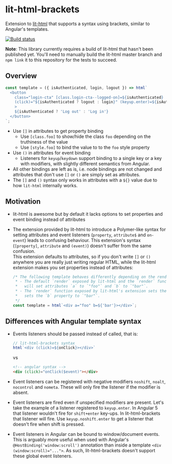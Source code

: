 # lit-html-brackets

Extension to [lit-html](https://github.com/PolymerLabs/lit-html) that supports a syntax using brackets, similar to
Angular's templates.

[![Build status](https://travis-ci.org/bgotink/lit-html-brackets.svg?branch=master)](https://travis-ci.org/bgotink/lit-html-brackets)

__Note__: This library currently requires a build of lit-html that hasn't been published yet. You'll need to manually
build the lit-html master branch and `npm link` it to this repository for the tests to succeed.

## Overview

```js
const template = ({ isAuthenticated, login, logout }) => html`
  <button
    class="login-cta" [class.login-cta--logged-on]=${isAuthenticated}
    (click)="${isAuthenticated ? logout : login}" (keyup.enter)=${isAuthenticated ? logout : login}
    >
    ${isAuthenticated ? 'Log out' : 'Log in'}
  </button>
`;
```

- Use `[]` in attributes to get property binding
  - Use `[class.foo]` to show/hide the class `foo` depending on the truthiness of the value
  - Use `[style.foo]` to bind the value to to the `foo` style property
- Use `()` in attributes for event binding
  - Listeners for `keyup`/`keydown` support binding to a single key or a key with modifiers, with slightly different
    semantics from Angular.
- All other bindings are left as is, i.e. node bindings are not changed and attributes that don't use `[]` or `()` are
  simply set as attributes.
- The `[]` and `()` syntax only works in attributes with a `${}` value due to how `lit-html` internally works.

## Motivation

- lit-html is awesome but by default it lacks options to set properties and event binding instead of attributes
- The extension provided by lit-html to introduce a Polymer-like syntax for setting attributes and event listeners
  (`property`, `attribute$` and `on-event`) leads to confusing behaviour. This extension's syntax (`[property]`,
  `attribute` and `(event)`) doesn't suffer from the same confusion.  
  This extension defaults to attributes, so if you don't write `[]` or `()` anywhere you are really just writing
  regular HTML, while the lit-html extension makes you set properties instead of attributes:

  ```js
  /* The following template behaves differently depending on the render function used:
   * - The default `render` exposed by lit-html and the `render` function exposed by lit-html-brackets
   *   will set attributes `a` to `"foo"` and `b` to `"bar"`.
   * - The `render` function exposed by lit-html's extension sets the `a` attribute to `"foo"` but it
   *   sets the `b` property to `"bar"`.
   */
  const template = html`<div a="foo" b=${'bar'}></div>`;
  ```

## Differences with Angular template syntax

- Events listeners should be passed instead of called, that is:

  ```js
  // lit-html-brackets syntax
  html`<div (click)=${onClick}></div>`
  ```

  vs

  ```html
  <!-- angular syntax -->
  <div (click)="onClick($event)"></div>
  ```
- Event listeners can be registered with negative modifiers `noshift`, `noalt`, `nocontrol` and `nometa`. These will
  only fire the listener if the modifier is absent.
- Event listeners are fired even if unspecified modifiers are present. Let's take the example of a listener registered
  to `keyup.enter`. In Angular 5 that listener wouldn't fire for `shift+enter` key-ups. In lit-html-brackets that
  listener will fire. Use `keyup.noshift.enter` to get a listener that doesn't fire when shift is pressed.
- Event listeners in Angular can be bound to window/document events. This is arguably more useful when used with
  Angular's `@HostBinding('window:scroll')` annotation than inside a template `<div (window:scroll)="...">`.
  As such, lit-html-brackets doesn't support these global event listeners.
